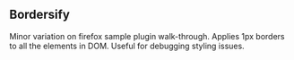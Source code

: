 ## Bordersify

Minor variation on firefox sample plugin walk-through. Applies 1px borders to all the elements in DOM. Useful for debugging styling issues.